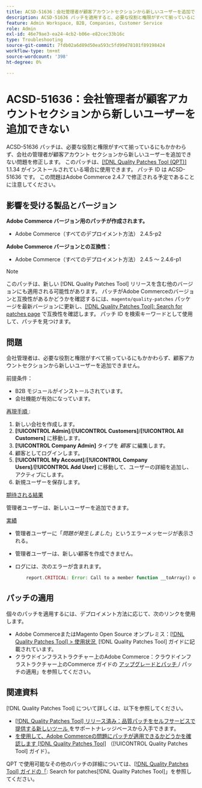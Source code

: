 ```yaml
---
title: ACSD-51636：会社管理者が顧客アカウントセクションから新しいユーザーを追加できない
description: ACSD-51636 パッチを適用すると、必要な役割と権限がすべて揃っているにもかかわらず、会社管理者がカスタマーアカウント セクションから新しいユーザーを追加できないAdobe Commerceの問題を修正できます。
feature: Admin Workspace, B2B, Companies, Customer Service
role: Admin
exl-id: 46e79ae3-ea24-4cb2-b06e-e82cec33b16c
type: Troubleshooting
source-git-commit: 7fdb02a6d89d50ea593c5fd99d78101f89198424
workflow-type: tm+mt
source-wordcount: '398'
ht-degree: 0%

---
```


# ACSD-51636：会社管理者が顧客アカウントセクションから新しいユーザーを追加できない

ACSD-51636 パッチは、必要な役割と権限がすべて揃っているにもかかわらず、会社の管理者が顧客アカウント セクションから新しいユーザーを追加できない問題を修正します。 このパッチは、[[!DNL Quality Patches Tool (QPT)]](https://experienceleague.adobe.com/ja/docs/commerce-operations/tools/quality-patches-tool/quality-patches-tool-to-self-serve-quality-patches) 1.1.34 がインストールされている場合に使用できます。 パッチ ID は ACSD-51636 です。 この問題はAdobe Commerce 2.4.7 で修正される予定であることに注意してください。

## 影響を受ける製品とバージョン

**Adobe Commerce バージョン用のパッチが作成されます。**

* Adobe Commerce（すべてのデプロイメント方法） 2.4.5-p2

**Adobe Commerce バージョンとの互換性：**

* Adobe Commerce（すべてのデプロイメント方法） 2.4.5 ～ 2.4.6-p1

>[!NOTE]
>
>このパッチは、新しい [!DNL Quality Patches Tool] リリースを含む他のバージョンにも適用される可能性があります。 パッチがAdobe Commerceのバージョンと互換性があるかどうかを確認するには、`magento/quality-patches` パッケージを最新バージョンに更新し、[[!DNL Quality Patches Tool]: Search for patches page](https://experienceleague.adobe.com/tools/commerce-quality-patches/index.html?lang=ja) で互換性を確認します。 パッチ ID を検索キーワードとして使用して、パッチを見つけます。

## 問題

会社管理者は、必要な役割と権限がすべて揃っているにもかかわらず、顧客アカウントセクションから新しいユーザーを追加できません。

前提条件：

* B2B モジュールがインストールされています。
* 会社機能が有効になっています。

<u> 再現手順 </u>:

1. 新しい会社を作成します。
1. **[!UICONTROL Admin]**/**[!UICONTROL Customers]**/**[!UICONTROL All Customers]** に移動します。
1. **[!UICONTROL Company Admin]** タイプを *顧客* に編集します。
1. 顧客としてログインします。
1. **[!UICONTROL My Account]**/**[!UICONTROL Company Users]**/**[!UICONTROL Add User]** に移動して、ユーザーの詳細を追加し、アクティブにします。
1. 新規ユーザーを保存します。

<u> 期待される結果 </u>

管理者ユーザーは、新しいユーザーを追加できます。

<u> 実績 </u>

* 管理者ユーザーに「*問題が発生しました*」というエラーメッセージが表示される。
* 管理者ユーザーは、新しい顧客を作成できません。
* ログには、次のエラーが含まれます。

  ```PHP
      report.CRITICAL: Error: Call to a member function __toArray() on null in app/code/Magento/LoginAsCustomerLogging/Observer/LogSaveCustomerObserver.php:123
  ```

## パッチの適用

個々のパッチを適用するには、デプロイメント方法に応じて、次のリンクを使用します。

* Adobe CommerceまたはMagento Open Source オンプレミス：[[!DNL Quality Patches Tool] > 使用状況 &#x200B;](/help/tools/quality-patches-tool/usage.md) [!DNL Quality Patches Tool] ガイドに記載されています。
* クラウドインフラストラクチャー上のAdobe Commerce：クラウドインフラストラクチャー上のCommerce ガイドの [&#x200B; アップグレードとパッチ &#x200B;](https://experienceleague.adobe.com/docs/commerce-cloud-service/user-guide/develop/upgrade/apply-patches.html?lang=ja)/ パッチの適用」を参照してください。

## 関連資料

[!DNL Quality Patches Tool] について詳しくは、以下を参照してください。

* [[!DNL Quality Patches Tool]  リリース済み：品質パッチをセルフサービスで提供する新しいツール &#x200B;](https://experienceleague.adobe.com/ja/docs/commerce-operations/tools/quality-patches-tool/quality-patches-tool-to-self-serve-quality-patches) をサポートナレッジベースから入手できます。
* [&#x200B; を使用して、Adobe Commerceの問題にパッチが適用できるかどうかを確認します  [!DNL Quality Patches Tool]](/help/tools/quality-patches-tool/patches-available-in-qpt/check-patch-for-magento-issue-with-magento-quality-patches.md) （[!UICONTROL Quality Patches Tool] ガイド）。


QPT で使用可能なその他のパッチの詳細については、[[!DNL Quality Patches Tool] ガイドの「](<https://experienceleague.adobe.com/tools/commerce-quality-patches/index.html?lang=ja>): Search for patches[!DNL Quality Patches Tool]」を参照してください。
